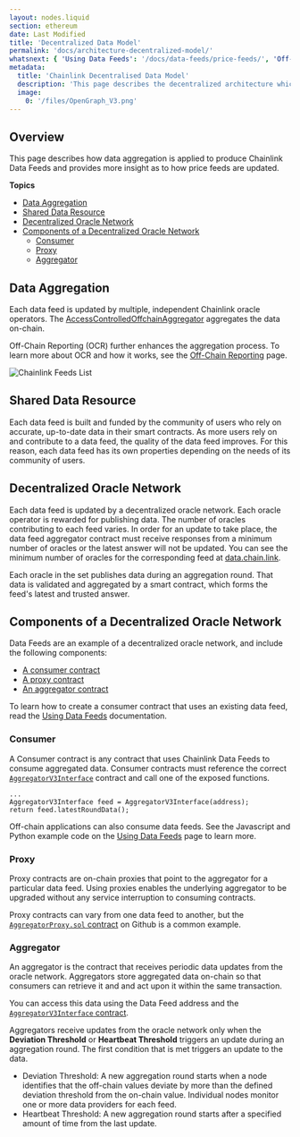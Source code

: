 ```yaml
---
layout: nodes.liquid
section: ethereum
date: Last Modified
title: 'Decentralized Data Model'
permalink: 'docs/architecture-decentralized-model/'
whatsnext: { 'Using Data Feeds': '/docs/data-feeds/price-feeds/', 'Off-Chain Reporting': '/docs/off-chain-reporting/' }
metadata:
  title: 'Chainlink Decentralised Data Model'
  description: 'This page describes the decentralized architecture which enables Chainlink to aggregate data from multiple independent node operators.'
  image:
    0: '/files/OpenGraph_V3.png'
---
```


## Overview

This page describes how data aggregation is applied to produce Chainlink Data Feeds and provides more insight as to how price feeds are updated.

**Topics**

- [Data Aggregation](#data-aggregation)
- [Shared Data Resource](#shared-data-resource)
- [Decentralized Oracle Network](#decentralized-oracle-network)
- [Components of a Decentralized Oracle Network](#components-of-a-decentralized-oracle-network)
  - [Consumer](#consumer)
  - [Proxy](#proxy)
  - [Aggregator](#aggregator)

## Data Aggregation

Each data feed is updated by multiple, independent Chainlink oracle operators. The [AccessControlledOffchainAggregator](https://github.com/smartcontractkit/libocr/blob/master/contract/AccessControlledOffchainAggregator.sol) aggregates the data on-chain.

Off-Chain Reporting (OCR) further enhances the aggregation process. To learn more about OCR and how it works, see the [Off-Chain Reporting](/docs/off-chain-reporting/) page.

![Chainlink Feeds List](/images/contract-devs/price-aggr.png)

## Shared Data Resource

Each data feed is built and funded by the community of users who rely on accurate, up-to-date data in their smart contracts. As more users rely on and contribute to a data feed, the quality of the data feed improves. For this reason, each data feed has its own properties depending on the needs of its community of users.

## Decentralized Oracle Network

Each data feed is updated by a decentralized oracle network. Each oracle operator is rewarded for publishing data. The number of oracles contributing to each feed varies. In order for an update to take place, the data feed aggregator contract must receive responses from a minimum number of oracles or the latest answer will not be updated. You can see the minimum number of oracles for the corresponding feed at [data.chain.link](https://data.chain.link).

Each oracle in the set publishes data during an aggregation round. That data is validated and aggregated by a smart contract, which forms the feed's latest and trusted answer.

## Components of a Decentralized Oracle Network

Data Feeds are an example of a decentralized oracle network, and include the following components:

- [A consumer contract](#consumer)
- [A proxy contract](#proxy)
- [An aggregator contract](#aggregator)

To learn how to create a consumer contract that uses an existing data feed, read the [Using Data Feeds](/docs/data-feeds/price-feeds/) documentation.

### Consumer

A Consumer contract is any contract that uses Chainlink Data Feeds to consume aggregated data. Consumer contracts must reference the correct [`AggregatorV3Interface`](https://github.com/smartcontractkit/chainlink/blob/master/contracts/src/v0.8/interfaces/AggregatorV3Interface.sol) contract and call one of the exposed functions.

```solidity
...
AggregatorV3Interface feed = AggregatorV3Interface(address);
return feed.latestRoundData();
```

Off-chain applications can also consume data feeds. See the Javascript and Python example code on the [Using Data Feeds](/docs/data-feeds/price-feeds/) page to learn more.

### Proxy

Proxy contracts are on-chain proxies that point to the aggregator for a particular data feed. Using proxies enables the underlying aggregator to be upgraded without any service interruption to consuming contracts.

Proxy contracts can vary from one data feed to another, but the [`AggregatorProxy.sol` contract](https://github.com/smartcontractkit/chainlink/blob/develop/contracts/src/v0.7/dev/AggregatorProxy.sol) on Github is a common example.

### Aggregator

An aggregator is the contract that receives periodic data updates from the oracle network. Aggregators store aggregated data on-chain so that consumers can retrieve it and and act upon it within the same transaction.

You can access this data using the Data Feed address and the [`AggregatorV3Interface` contract](https://github.com/smartcontractkit/chainlink/blob/develop/contracts/src/v0.6/interfaces/AggregatorV3Interface.sol).

Aggregators receive updates from the oracle network only when the **Deviation Threshold** or **Heartbeat Threshold** triggers an update during an aggregation round. The first condition that is met triggers an update to the data.

- Deviation Threshold: A new aggregation round starts when a node identifies that the off-chain values deviate by more than the defined deviation threshold from the on-chain value. Individual nodes monitor one or more data providers for each feed.
- Heartbeat Threshold: A new aggregation round starts after a specified amount of time from the last update.
